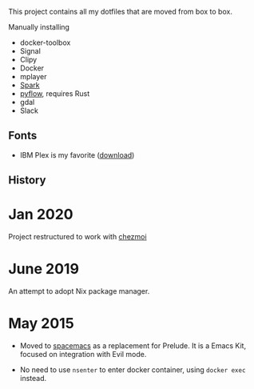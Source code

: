 This project contains all my dotfiles that are moved from box to box.

Manually installing

- docker-toolbox
- Signal
- Clipy
- Docker
- mplayer
- [Spark](https://sparkmailapp.com/)
- [pyflow](https://github.com/David-OConnor/pyflow), requires Rust
- gdal
- Slack

## Fonts

- IBM Plex is my favorite ([download](https://github.com/IBM/plex/releases/))
## History

# Jan 2020
Project restructured to work with [chezmoi](https://github.com/twpayne/chezmoi/blob/master/docs/HOWTO.md)

# June 2019
An attempt to adopt Nix package manager.

# May 2015

* Moved to [spacemacs](https://github.com/syl20bnr/spacemacs) as a replacement for Prelude.
  It is a Emacs Kit, focused on integration with Evil mode.

* No need to use `nsenter` to enter docker container, using `docker exec` instead. 
